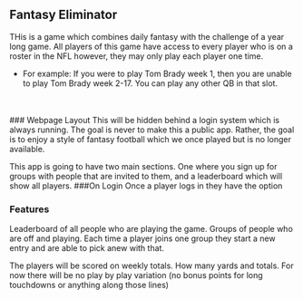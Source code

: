## Fantasy Eliminator
THis is a game which combines daily fantasy with the challenge of a year long game. All players of this game have access to every player who is on a roster in the NFL however, they may only play each player one time.
- For example: If you were to play Tom Brady week 1, then you are unable to play Tom Brady week 2-17. You can play any other QB in that slot.
<br />
<br />
### Webpage Layout
This will be hidden behind a login system which is always running. The goal is never to make this a public app. Rather, the goal is to enjoy a style of fantasy football which we once played but is no longer available.<br />

This app is going to have two main sections. One where you sign up for groups with people that are invited to them, and a leaderboard which will show all players.
###On Login
Once a player logs in they have the option
### Features
Leaderboard of all people who are playing the game.
Groups of people who are off and playing.
Each time a player joins one group they start a new entry and are able to pick anew with that.

The players will be scored on weekly totals. How many yards and totals. For now there will be no play by play variation (no bonus points for long touchdowns or anything along those lines)
